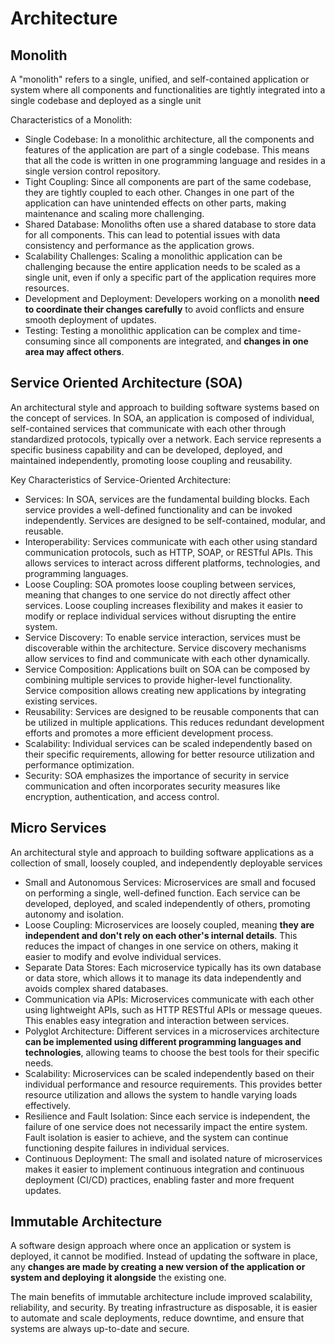 # Architecture


## Monolith
A "monolith" refers to a single, unified, and self-contained application or system where all components and functionalities are tightly integrated into a single codebase and deployed as a single unit

Characteristics of a Monolith:

- Single Codebase: In a monolithic architecture, all the components and features of the application are part of a single codebase. This means that all the code is written in one programming language and resides in a single version control repository.
- Tight Coupling: Since all components are part of the same codebase, they are tightly coupled to each other. Changes in one part of the application can have unintended effects on other parts, making maintenance and scaling more challenging.
- Shared Database: Monoliths often use a shared database to store data for all components. This can lead to potential issues with data consistency and performance as the application grows.
- Scalability Challenges: Scaling a monolithic application can be challenging because the entire application needs to be scaled as a single unit, even if only a specific part of the application requires more resources.
- Development and Deployment: Developers working on a monolith **need to coordinate their changes carefully** to avoid conflicts and ensure smooth deployment of updates.
- Testing: Testing a monolithic application can be complex and time-consuming since all components are integrated, and **changes in one area may affect others**.

## Service Oriented Architecture (SOA)
An architectural style and approach to building software systems based on the concept of services. In SOA, an application is composed of individual, self-contained services that communicate with each other through standardized protocols, typically over a network. Each service represents a specific business capability and can be developed, deployed, and maintained independently, promoting loose coupling and reusability.

Key Characteristics of Service-Oriented Architecture:

- Services: In SOA, services are the fundamental building blocks. Each service provides a well-defined functionality and can be invoked independently. Services are designed to be self-contained, modular, and reusable.
- Interoperability: Services communicate with each other using standard communication protocols, such as HTTP, SOAP, or RESTful APIs. This allows services to interact across different platforms, technologies, and programming languages.
- Loose Coupling: SOA promotes loose coupling between services, meaning that changes to one service do not directly affect other services. Loose coupling increases flexibility and makes it easier to modify or replace individual services without disrupting the entire system.
- Service Discovery: To enable service interaction, services must be discoverable within the architecture. Service discovery mechanisms allow services to find and communicate with each other dynamically.
- Service Composition: Applications built on SOA can be composed by combining multiple services to provide higher-level functionality. Service composition allows creating new applications by integrating existing services.
- Reusability: Services are designed to be reusable components that can be utilized in multiple applications. This reduces redundant development efforts and promotes a more efficient development process.
- Scalability: Individual services can be scaled independently based on their specific requirements, allowing for better resource utilization and performance optimization.
- Security: SOA emphasizes the importance of security in service communication and often incorporates security measures like encryption, authentication, and access control.

## Micro Services
An architectural style and approach to building software applications as a collection of small, loosely coupled, and independently deployable services

- Small and Autonomous Services: Microservices are small and focused on performing a single, well-defined function. Each service can be developed, deployed, and scaled independently of others, promoting autonomy and isolation.
- Loose Coupling: Microservices are loosely coupled, meaning **they are independent and don't rely on each other's internal details**. This reduces the impact of changes in one service on others, making it easier to modify and evolve individual services.
- Separate Data Stores: Each microservice typically has its own database or data store, which allows it to manage its data independently and avoids complex shared databases.
- Communication via APIs: Microservices communicate with each other using lightweight APIs, such as HTTP RESTful APIs or message queues. This enables easy integration and interaction between services.
- Polyglot Architecture: Different services in a microservices architecture **can be implemented using different programming languages and technologies**, allowing teams to choose the best tools for their specific needs.
- Scalability: Microservices can be scaled independently based on their individual performance and resource requirements. This provides better resource utilization and allows the system to handle varying loads effectively.
- Resilience and Fault Isolation: Since each service is independent, the failure of one service does not necessarily impact the entire system. Fault isolation is easier to achieve, and the system can continue functioning despite failures in individual services.
- Continuous Deployment: The small and isolated nature of microservices makes it easier to implement continuous integration and continuous deployment (CI/CD) practices, enabling faster and more frequent updates.

## Immutable Architecture

A software design approach where once an application or system is deployed, it cannot be modified. Instead of updating the software in place, any **changes are made by creating a new version of the application or system and deploying it alongside** the existing one.

The main benefits of immutable architecture include improved scalability, reliability, and security. By treating infrastructure as disposable, it is easier to automate and scale deployments, reduce downtime, and ensure that systems are always up-to-date and secure.
